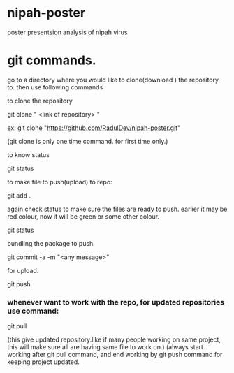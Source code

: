 # nipah-poster
poster presentsion analysis of nipah virus


<h1>git commands.</h1>

go to a directory where you would like to clone(download ) the repository to. then use following commands

to clone the repository

git clone "   \<link of repository\>   "

ex: git clone "https://github.com/RadulDev/nipah-poster.git"

(git clone is only one time command. for first time only.)

to know status

git status

to make file to push(upload) to repo:

git add .

again check status to make sure the files are ready to push.
earlier it may be red colour, now it will be green or some other colour.

git status

bundling the package to push.

git commit -a -m "\<any message\>"

for upload.

git push

<h3> whenever want to work with the repo, for updated repositories use command:</h3>

git pull

(this give updated repository.like if many people working on same project, this will make sure all are having same file to work on.)
(always start working after git pull command, and end working by git push command for keeping project updated.

